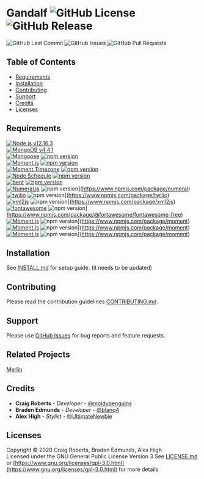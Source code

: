 # Gandalf ![GitHub License](https://img.shields.io/github/license/moldypenguins/Gandalf?style=flat-square&logo=GNU) ![GitHub Release](https://img.shields.io/github/v/release/moldypenguins/Gandalf?style=flat-square&include_prereleases&logo=GitHub)
![GitHub Last Commit](https://img.shields.io/github/last-commit/moldypenguins/Gandalf?style=for-the-badge&logo=GitHub)
![GitHub Issues](https://img.shields.io/github/issues-raw/moldypenguins/Gandalf?style=for-the-badge&logo=GitHub)
![GitHub Pull Requests](https://img.shields.io/github/issues-pr-raw/moldypenguins/Gandalf?style=for-the-badge&logo=GitHub)

## Table of Contents
* [Requirements](#requirements)
* [Installation](#installation)
* [Contributing](#contributing)
* [Support](#support)
* [Credits](#credits)
* [Licenses](#licenses)

## Requirements
[![Node.js v12.16.3](https://img.shields.io/static/v1?style=for-the-badge&logo=Node.js&label=Node.js&message=v12.16.3&color=339933)](https://nodejs.org/)  
[![MongoDB v4.4.1](https://img.shields.io/static/v1?style=for-the-badge&logo=MongoDB&label=MongoDB&message=v4.4.1&color=47A248)](https://www.mongodb.com/)  
[![Mongoose](https://img.shields.io/static/v1?style=for-the-badge&logo=NPM&label=Mongoose%20ODM&message=v5.9.3&color=800800)](https://mongoosejs.com/) [![npm version](https://img.shields.io/npm/v/mongoose?style=for-the-badge&color=800800)](https://www.npmjs.com/package/mongoose)  
[![Moment.js](https://img.shields.io/static/v1?style=for-the-badge&logo=NPM&label=Moment.js&message=v2.24.0&color=222222)](https://momentjs.com/) [![npm version](https://img.shields.io/npm/v/moment?style=for-the-badge&color=222222)](https://www.npmjs.com/package/moment)  
[![Moment Timezone](https://img.shields.io/static/v1?style=for-the-badge&logo=NPM&label=Moment%20Timezone&message=0.5.28&color=4e7cad)](https://momentjs.com/timezone) [![npm version](https://img.shields.io/npm/v/moment-timezone?style=for-the-badge&color=4e7cad)](https://www.npmjs.com/package/moment-timezone)  
[![Node Schedule](https://img.shields.io/static/v1?style=for-the-badge&logo=NPM&label=Node%20Schedule&message=v1.3.2&color=CB3837)](https://github.com/node-schedule/node-schedule) [![npm version](https://img.shields.io/npm/v/node-schedule?style=for-the-badge&color=CB3837)](https://www.npmjs.com/package/node-schedule)  
[![bent](https://img.shields.io/static/v1?style=for-the-badge&logo=NPM&label=bent&message=v7.1.2&color=CB3837)](https://github.com/mikeal/bent) [![npm version](https://img.shields.io/npm/v/bent?style=for-the-badge&color=CB3837)](https://www.npmjs.com/package/bent)  
[![Numeral.js](https://img.shields.io/static/v1?style=for-the-badge&logo=NPM&label=Numeral.js&message=v2.0.6&color=ff6a00)](https://numeraljs.com/) ![npm version](https://img.shields.io/npm/v/numeral?style=for-the-badge&color=ff6a00)](https://www.npmjs.com/package/numeral)  
[![twilio](https://img.shields.io/static/v1?style=for-the-badge&logo=NPM&label=twilio&message=v3.43.0&color=CB3837)](https://github.com/twilio/twilio-node) ![npm version](https://img.shields.io/npm/v/twilio?style=for-the-badge&color=CB3837)](https://www.npmjs.com/package/twilio)  
[![xml2js](https://img.shields.io/static/v1?style=for-the-badge&logo=NPM&label=xml2js&message=v0.4.23&color=CB3837)](https://github.com/Leonidas-from-XIV/node-xml2js) ![npm version](https://img.shields.io/npm/v/xml2js?style=for-the-badge&color=CB3837)](https://www.npmjs.com/package/xml2js)  
[![fontawesome](https://img.shields.io/static/v1?style=for-the-badge&logo=NPM&label=fontawesome&message=v5.14.0&color=CB3837)](https://momentjs.com/) ![npm version](https://img.shields.io/npm/v/@fortawesome/fontawesome-free?style=for-the-badge&color=CB3837)](https://www.npmjs.com/package/@fortawesome/fontawesome-free)  
[![Moment.js](https://img.shields.io/static/v1?style=for-the-badge&logo=NPM&label=Moment.js&message=v2.24.0&color=CB3837)](https://momentjs.com/) ![npm version](https://img.shields.io/npm/v/moment?style=for-the-badge&color=CB3837)](https://www.npmjs.com/package/moment)  
[![Moment.js](https://img.shields.io/static/v1?style=for-the-badge&logo=NPM&label=Moment.js&message=v2.24.0&color=CB3837)](https://momentjs.com/) ![npm version](https://img.shields.io/npm/v/moment?style=for-the-badge&color=CB3837)](https://www.npmjs.com/package/moment)  
[![Moment.js](https://img.shields.io/static/v1?style=for-the-badge&logo=NPM&label=Moment.js&message=v2.24.0&color=CB3837)](https://momentjs.com/) ![npm version](https://img.shields.io/npm/v/moment?style=for-the-badge&color=CB3837)](https://www.npmjs.com/package/moment)  


## Installation
See [INSTALL.md](INSTALL.md) for setup guide. (it needs to be updated)


## Contributing
Please read the contribution guidelines [CONTRIBUTING.md](CONTRIBUTING.md).


## Support
Please use [GitHub Issues](https://github.com/moldypenguins/Gandalf/issues) for bug reports and feature requests.


## Related Projects
[Merlin](https://github.com/ellonweb/merlin)


## Credits
* **Craig Roberts** - *Developer* - [@moldypenguins](https://t.me/moldypenguins)
* **Braden Edmunds** - *Developer* - [@blanq4](https://t.me/blanq4)
* **Alex High** - *Stylist* - [@UltimateNewbie](https://t.me/UltimateNewbie)


## Licenses
Copyright © 2020 Craig Roberts, Braden Edmunds, Alex High  
Licensed under the GNU General Public License Version 3
See [LICENSE.md](LICENSE.md) or [https://www.gnu.org/licenses/gpl-3.0.html](https://www.gnu.org/licenses/gpl-3.0.html) for more details

